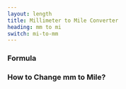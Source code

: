 ```yaml
---
layout: length
title: Millimeter to Mile Converter
heading: mm to mi
switch: mi-to-mm
---
```


<script>
  selectInput[2].selected = true
  selectOutput[9].selected = true
</script>

### Formula
<p id="formula"></p>

### How to Change mm to Mile?
